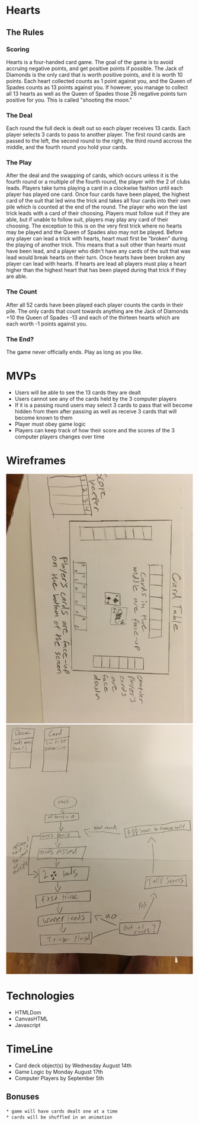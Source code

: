 # Hearts

## The Rules

### Scoring
Hearts is a four-handed card game. The goal of the game is to avoid accruing negative points, and get positive points if possible. The Jack of Diamonds is the only card that is worth positive points, and it is worth 10 points. Each heart collected counts as 1 point against you, and the Queen of Spades counts as 13 points against you. If however, you manage to collect all 13 hearts as well as the Queen of Spades those 26 negative points turn positive for you. This is called "shooting the moon."

### The Deal
Each round the full deck is dealt out so each player receives 13 cards. Each player selects 3 cards to pass to another player. The first round cards are passed to the left, the second round to the right, the third round accross the middle, and the fourth round you hold your cards. 

### The Play
After the deal and the swapping of cards, which occurs unless it is the fourth round or a multiple of the fourth round, the player with the 2 of clubs leads. Players take turns playing a card in a clockwise fashion until each player has played one card. Once four cards have been played, the highest card of the suit that led wins the trick and takes all four cards into their own pile which is counted at the end of the round. The player who won the last trick leads with a card of their choosing. Players must follow suit if they are able, but if unable to follow suit, players may play any card of their choosing. The exception to this is on the very first trick where no hearts may be played and the Queen of Spades also may not be played. Before any player can lead a trick with hearts, heart must first be "broken" during the playing of another trick. This means that a suit other than hearts must have been lead, and a player who didn't have any cards of the suit that was lead would break hearts on their turn. Once hearts have been broken any player can lead with hearts. If hearts are lead all players must play a heart higher than the highest heart that has been played during that trick if they are able.

### The Count
After all 52 cards have been played each player counts the cards in their pile. The only cards that count towards anything are the Jack of Diamonds +10 the Queen of Spades -13 and each of the thirteen hearts which are each worth -1 points against you.

### The End?
The game never officially ends. Play as long as you like.



# MVPs

* Users will be able to see the 13 cards they are dealt
* Users cannot see any of the cards held by the 3 computer players
* If it is a passing round users may select 3 cards to pass that will become hidden from them after passing as well as receive 3 cards that will become known to them
* Player must obey game logic
* Players can keep track of how their score and the scores of the 3 computer players changes over time



# Wireframes

![Alt text](./gameboard.JPG "GameBoard")
![Alt text](./UML.JPG "UML")



# Technologies 

* HTMLDom
* CanvasHTML
* Javascript

# TimeLine

* Card deck object(s) by Wednesday August 14th
* Game Logic by Monday August 17th
* Computer Players by September 5th

## Bonuses
    * game will have cards dealt one at a time
    * cards will be shuffled in an animation
